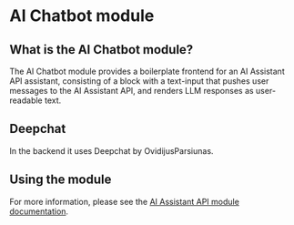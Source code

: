# AI Chatbot module

## What is the AI Chatbot module?
The AI Chatbot module provides a boilerplate frontend for an AI Assistant API
assistant, consisting of a block with a text-input that pushes user messages to
the AI Assistant API, and renders LLM responses as user-readable text.

## Deepchat
In the backend it uses Deepchat by OvidijusParsiunas.

## Using the module
For more information, please see the [AI Assistant API module documentation](https://project.pages.drupalcode.org/ai/modules/ai_assistant_api/index.md).

